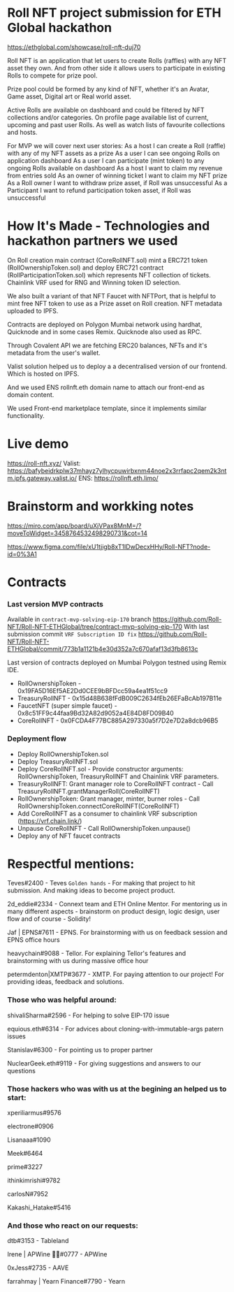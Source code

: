 # Roll NFT project submission for ETH Global hackathon

https://ethglobal.com/showcase/roll-nft-duj70

Roll NFT is an application that let users to create Rolls (raffles) with any NFT asset they own. And from other side it allows users to participate in existing Rolls to compete for prize pool.

Prize pool could be formed by any kind of NFT, whether it's an Avatar, Game asset, Digital art or Real world asset.

Active Rolls are available on dashboard and could be filtered by NFT collections and/or categories. On profile page available list of current, upcoming and past user Rolls. As well as watch lists of favourite collections and hosts.

For MVP we will cover next user stories:
As a host I can create a Roll (raffle) with any of my NFT assets as a prize
As a user I can see ongoing Rolls on application dashboard
As a user I can participate (mint token) to any ongoing Rolls available on dashboard
As a host I want to claim my revenue from entries sold
As an owner of winning ticket I want to claim my NFT prize
As a Roll owner I want to withdraw prize asset, if Roll was unsuccessful
As a Participant I want to refund participation token asset, if Roll was unsuccessful

# How It's Made - Technologies and hackathon partners we used

On Roll creation main contract (CoreRollNFT.sol) mint a ERC721 token (RollOwnershipToken.sol) and deploy ERC721 contract (RollParticipationToken.sol) which represents NFT collection of tickets.
Chainlink VRF used for RNG and Winning token ID selection.

We also built a variant of that NFT Faucet with NFTPort, that is helpful to mint free NFT token to use as a Prize asset on Roll creation. NFT metadata uploaded to IPFS.

Contracts are deployed on Polygon Mumbai network using hardhat, Quicknode and in some cases Remix.
Quicknode also used as RPC.

Through Covalent API we are fetching ERC20 balances, NFTs and it's metadata from the user's wallet.

Valist solution helped us to deploy a a decentralised version of our frontend. Which is hosted on IPFS.

And we used ENS rollnft.eth domain name to attach our front-end as domain content.

We used Front-end marketplace template, since it implements similar functionality.

# Live demo

https://roll-nft.xyz/
Valist: https://bafybeidrkplw37mhayz7ylhycpuwirbxnm44noe2x3rrfapc2qem2k3ntm.ipfs.gateway.valist.io/
ENS: https://rollnft.eth.limo/

# Brainstorm and workking notes

https://miro.com/app/board/uXjVPax8MnM=/?moveToWidget=3458764532498290731&cot=14

https://www.figma.com/file/xU1tjigb8xT1IDwDecxHHy/Roll-NFT?node-id=0%3A1

# Contracts

### Last version MVP contracts

Available in `contract-mvp-solving-eip-170` branch
https://github.com/Roll-NFT/Roll-NFT-ETHGlobal/tree/contract-mvp-solving-eip-170
With last submission commit `VRF Subscription ID fix`
https://github.com/Roll-NFT/Roll-NFT-ETHGlobal/commit/773b1a1121b4e30d352a7c670afaf13d3fb8613c

Last version of contracts deployed on Mumbai Polygon testned using Remix IDE.

- RollOwnershipToken - 0x19FA5D16Ef5AE2Dd0CEE9bBFDcc59a4ea1f51cc9
- TreasuryRollNFT - 0x15d48B638fFdB009C2634fEb26EFaBcAb197B11e
- FaucetNFT (super simple faucet) - 0x8c51FF9c44faa9Bd32A82d9052a4E84D8FD09B40
- CoreRollNFT - 0x0FCDA4F77BC885A297330a5f7D2e7D2a8dcb96B5

### Deployment flow

- Deploy RollOwnershipToken.sol
- Deploy TreasuryRollNFT.sol
- Deploy CoreRollNFT.sol - Provide constructor arguments: RollOwnershipToken, TreasuryRollNFT and Chainlink VRF parameters.
- TreasuryRollNFT: Grant manager role to CoreRollNFT contract - Call TreasuryRollNFT.grantManagerRoll(CoreRollNFT)
- RollOwnershipToken: Grant manager, minter, burner roles - Call RollOwnershipToken.connectCoreRollNFT(CoreRollNFT)
- Add CoreRollNFT as a consumer to chainlink VRF subscription (https://vrf.chain.link/)
- Unpause CoreRollNFT - Call RollOwnershipToken.unpause()
- Deploy any of NFT faucet contracts

# Respectful mentions:

Teves#2400 - Teves `Golden hands` - For making that project to hit submission. And making ideas to become project product.

2d_eddie#2334 - Connext team and ETH Online Mentor. For mentoring us in many different aspects - brainstorm on product design, logic design, user flow and of course - Solidity!

Jaf | EPNS#7611 - EPNS. For brainstorming with us on feedback session and EPNS office hours

heavychain#9088 - Tellor. For explaining Tellor's features and brainstorming with us during massive office hour

petermdenton|XMTP#3677 - XMTP. For paying attention to our project! For providing ideas, feedback and solutions.

### Those who was helpful around:

shivaliSharma#2596 - For helping to solve EIP-170 issue

equious.eth#6314 - For advices about cloning-with-immutable-args patern issues

Stanislav#6300 - For pointing us to proper partner

NuclearGeek.eth#9119 - For giving suggestions and answers to our questions

### Those hackers who was with us at the begining an helped us to start:

xperiliarmus#9576

electrone#0906

Lisanaaa#1090

Meek#6464

prime#3227

ithinkimrishi#9782

carlosN#7952

Kakashi_Hatake#5416

### And those who react on our requests:

dtb#3153 - Tableland

Irene | APWine 🍇🍷#0777 - APWine

0xJess#2735 - AAVE

farrahmay | Yearn Finance#7790 - Yearn
